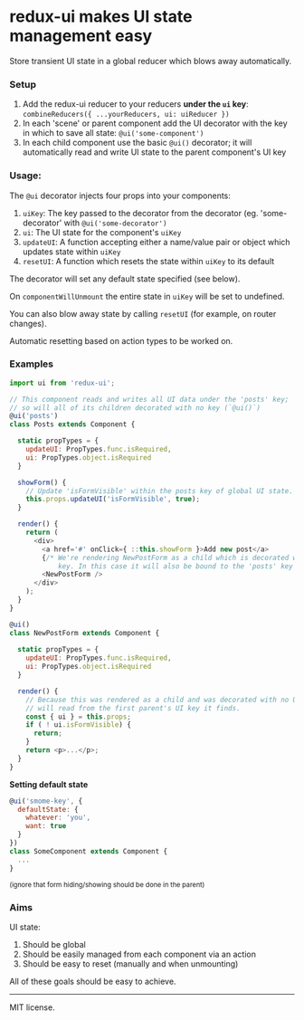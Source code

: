 # redux-ui makes UI state management easy

Store transient UI state in a global reducer which blows away automatically.

### Setup

1. Add the redux-ui reducer to your reducers **under the `ui` key**:
  `combineReducers({ ...yourReducers, ui: uiReducer })`
2. In each 'scene' or parent component add the UI decorator with the key in
   which to save all state: `@ui('some-component')`
3. In each child component use the basic `@ui()` decorator; it will
   automatically read and write UI state to the parent component's UI key

### Usage:

The `@ui` decorator injects four props into your components:

1. `uiKey`: The key passed to the decorator from the decorator (eg.
   'some-decorator' with `@ui('some-decorator')`
2. `ui`: The UI state for the component's `uiKey`
3. `updateUI`: A function accepting either a name/value pair or object which
   updates state within `uiKey`
4. `resetUI`: A function which resets the state within `uiKey` to its default

The decorator will set any default state specified (see below).

On `componentWillUnmount` the entire state in `uiKey` will be set to undefined.

You can also blow away state by calling	`resetUI` (for example, on router
changes).

Automatic resetting based on action types to be worked on.

### Examples

```js
import ui from 'redux-ui';

// This component reads and writes all UI data under the 'posts' key;
// so will all of its children decorated with no key (`@ui()`)
@ui('posts')
class Posts extends Component {

  static propTypes = {
    updateUI: PropTypes.func.isRequired,
    ui: PropTypes.object.isRequired
  }

  showForm() {
    // Update 'isFormVisible' within the posts key of global UI state.
    this.props.updateUI('isFormVisible', true);
  }

  render() {
    return (
      <div>
        <a href='#' onClick={ ::this.showForm }>Add new post</a>
        {/* We're rendering NewPostForm as a child which is decorated with no
            key. In this case it will also be bound to the 'posts' key */}
        <NewPostForm />
      </div>
    );
  }
}

@ui()
class NewPostForm extends Component {
  
  static propTypes = {
    updateUI: PropTypes.func.isRequired,
    ui: PropTypes.object.isRequired
  }

  render() {
    // Because this was rendered as a child and was decorated with no UI key it
    // will read from the first parent's UI key it finds.
    const { ui } = this.props;
    if ( ! ui.isFormVisible) {
      return;
    }
    return <p>...</p>;
  }
}
```

**Setting default state**

```js
@ui('smome-key', {
  defaultState: {
    whatever: 'you',
    want: true
  }
})
class SomeComponent extends Component {
  ...
}
```

<sup>(ignore that form hiding/showing should be done in the parent)</sup>

### Aims

UI state:

1. Should be global
2. Should be easily managed from each component via an action
3. Should be easy to reset (manually and when unmounting)

All of these goals should be easy to achieve.

---

MIT license.

